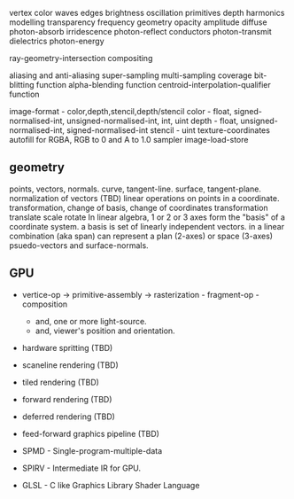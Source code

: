 vertex          color               waves
edges           brightness          oscillation
primitives      depth               harmonics
modelling       transparency        frequency
geometry        opacity             amplitude
                diffuse             photon-absorb
                irridescence        photon-reflect
                conductors          photon-transmit
                dielectrics         photon-energy

ray-geometry-intersection
compositing

aliasing and anti-aliasing
super-sampling
multi-sampling
coverage
bit-blitting function
alpha-blending function
centroid-interpolation-qualifier function

image-format - color,depth,stencil,depth/stencil
  color - float, signed-normalised-int, unsigned-normalised-int, int, uint
  depth - float, unsigned-normalised-int, signed-normalised-int
  stencil - uint
texture-coordinates
autofill for RGBA, RGB to 0 and A to 1.0
sampler
image-load-store


geometry
--------

points, vectors, normals.
curve, tangent-line. surface, tangent-plane.
normalization of vectors (TBD)
linear operations on points in a coordinate.
  transformation, change of basis, change of coordinates
transformation
  translate
  scale
  rotate
In linear algebra,
  1 or 2 or 3 axes form the "basis" of a coordinate system.
  a basis is set of linearly independent vectors.
  in a linear combination (aka span) can represent a plan (2-axes) or space (3-axes)
psuedo-vectors and surface-normals.


GPU
---

* vertice-op -> primitive-assembly -> rasterization - fragment-op - composition
  * and, one or more light-source.
  * and, viewer's position and orientation.

* hardware spritting (TBD)
* scaneline rendering (TBD)
* tiled rendering (TBD)
* forward rendering (TBD)
* deferred rendering (TBD)
* feed-forward graphics pipeline (TBD)
* SPMD - Single-program-multiple-data
* SPIRV - Intermediate IR for GPU.
* GLSL - C like Graphics Library Shader Language
